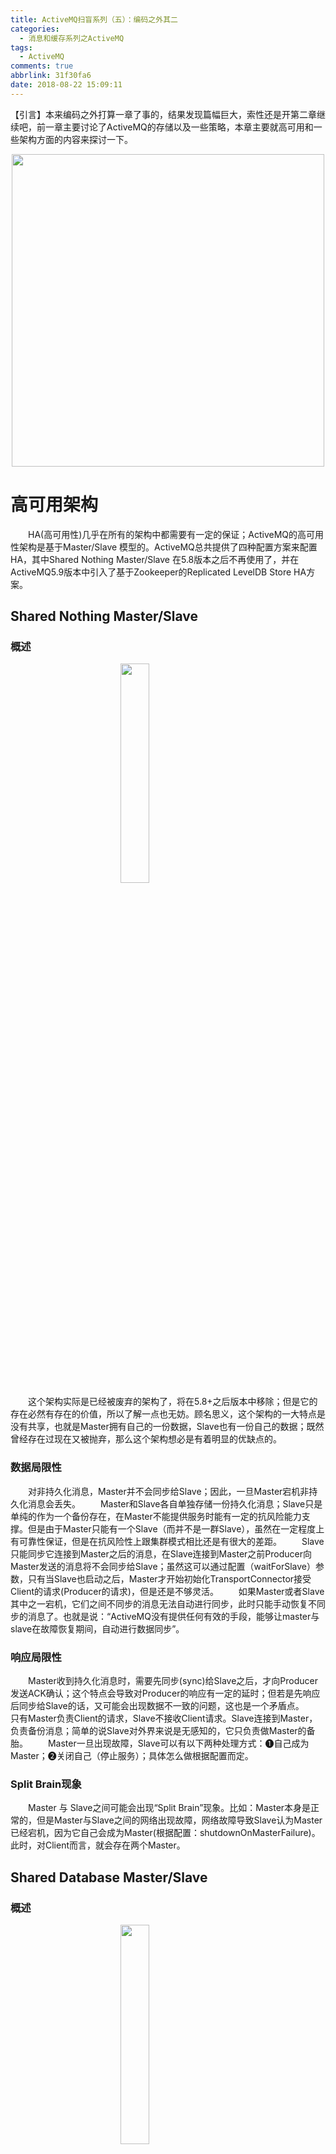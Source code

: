 ```yaml
---
title: ActiveMQ扫盲系列（五）：编码之外其二
categories:
  - 消息和缓存系列之ActiveMQ
tags:
  - ActiveMQ
comments: true
abbrlink: 31f30fa6
date: 2018-08-22 15:09:11
---
```

【引言】本来编码之外打算一章了事的，结果发现篇幅巨大，索性还是开第二章继续吧，前一章主要讨论了ActiveMQ的存储以及一些策略，本章主要就高可用和一些架构方面的内容来探讨一下。
<div align=center><img src="http://pm4hdun71.bkt.clouddn.com/img/public/000023.jpg" width="500"/></div>
<!-- more -->

# 高可用架构
&emsp;&emsp;HA(高可用性)几乎在所有的架构中都需要有一定的保证；ActiveMQ的高可用性架构是基于Master/Slave 模型的。ActiveMQ总共提供了四种配置方案来配置HA，其中Shared Nothing Master/Slave 在5.8版本之后不再使用了，并在ActiveMQ5.9版本中引入了基于Zookeeper的Replicated LevelDB Store HA方案。

## Shared Nothing Master/Slave

### 概述
<img style="clear: both;display: block;margin:auto;" src="http://pm4hdun71.bkt.clouddn.com/img/2018/2018-11-15-01.jpg" width="30%">
&emsp;&emsp;这个架构实际是已经被废弃的架构了，将在5.8+之后版本中移除；但是它的存在必然有存在的价值，所以了解一点也无妨。顾名思义，这个架构的一大特点是没有共享，也就是Master拥有自己的一份数据，Slave也有一份自己的数据；既然曾经存在过现在又被抛弃，那么这个架构想必是有着明显的优缺点的。

### 数据局限性
&emsp;&emsp;对非持久化消息，Master并不会同步给Slave；因此，一旦Master宕机非持久化消息会丢失。
&emsp;&emsp;Master和Slave各自单独存储一份持久化消息；Slave只是单纯的作为一个备份存在，在Master不能提供服务时能有一定的抗风险能力支撑。但是由于Master只能有一个Slave（而并不是一群Slave），虽然在一定程度上有可靠性保证，但是在抗风险性上跟集群模式相比还是有很大的差距。
&emsp;&emsp;Slave只能同步它连接到Master之后的消息，在Slave连接到Master之前Producer向Master发送的消息将不会同步给Slave；虽然这可以通过配置（waitForSlave）参数，只有当Slave也启动之后，Master才开始初始化TransportConnector接受Client的请求(Producer的请求)，但是还是不够灵活。
&emsp;&emsp;如果Master或者Slave其中之一宕机，它们之间不同步的消息无法自动进行同步，此时只能手动恢复不同步的消息了。也就是说：“ActiveMQ没有提供任何有效的手段，能够让master与slave在故障恢复期间，自动进行数据同步”。

### 响应局限性
&emsp;&emsp;Master收到持久化消息时，需要先同步(sync)给Slave之后，才向Producer发送ACK确认；这个特点会导致对Producer的响应有一定的延时；但若是先响应后同步给Slave的话，又可能会出现数据不一致的问题，这也是一个矛盾点。
&emsp;&emsp;只有Master负责Client的请求，Slave不接收Client请求。Slave连接到Master，负责备份消息；简单的说Slave对外界来说是无感知的，它只负责做Master的备胎。
&emsp;&emsp;Master一旦出现故障，Slave可以有以下两种处理方式：❶自己成为Master；❷关闭自己（停止服务）；具体怎么做根据配置而定。

### Split Brain现象
&emsp;&emsp;Master 与 Slave之间可能会出现“Split Brain”现象。比如：Master本身是正常的，但是Master与Slave之间的网络出现故障，网络故障导致Slave认为Master已经宕机，因为它自己会成为Master(根据配置：shutdownOnMasterFailure)。此时，对Client而言，就会存在两个Master。

## Shared Database Master/Slave

### 概述
<img style="clear: both;display: block;margin:auto;" src="http://pm4hdun71.bkt.clouddn.com/img/2018/2018-11-15-02.jpg" width="30%">
&emsp;&emsp;事实上ActiveMQ官方是推荐“Shared storage”模式作为首选方案，并提供了多个优秀的存储策略，其中kahadb、levedbDB、JDBC Store等都可以便捷的接入。通过命名我们也能发现，这个架构中是有数据库完成数据共享的；所以相较于无共享的模式，它的优势还是很明显的。

### 不存在单Slave的问题
&emsp;&emsp;这种模式下，对Slave的个数是没有限制的，谁能够获取到排它锁，谁就是Master，这种模式可以很好的允许集群中有任意多个节点的存在（但是节点也不是越多越好，节点过多，数据同步的消耗就越大）。

### 不存在数据同步问题
&emsp;&emsp;因为存储数据在salve与master之间共享(物理共享)，所以当master失效后，slave自动接管服务，而无需手动进行数据的Copy与同步，也无需master与slave之间进行任何额外的数据交互，因为master存储数据之后，它们在任何时候对slave都是可见的。

### 不同的锁机制
&emsp;&emsp;master与slave之间，通过database的表级排他锁、共享文件的“排他锁”或者分布式排他锁(zookeeper)来决定broker的状态与角色，获取锁权限的broker作为master，如果master失效，它必将失去锁权限，那么slaves将通过锁竞争来选举新master，没有获取锁权限的broker作为slave，并等待锁的释放(间歇性尝试获取锁)。当然slaves仍然不能为Client服务， 它只为故障转移做准备。

### 依然存在的问题
&emsp;&emsp;对于非持久化消息的同步默认还是不支持的，所有发给Master的非持久化消息不会在slaves中备份，如果Master失效，即使Slave接管了服务，此前保存在Master上的非持久化消息也将会丢失。好在有额外的插件可以支持非持久化消息的同步：
```xml
<broker>    
    <plugins>    
        <!-- 将所有消息的传输模式，修改为"PERSISTENT" -->    
      <forcePersistencyModeBrokerPlugin persistenceFlag="true"/>    
    </plugins>    
</broker>  
```

### 两种细分类别
- Shared File System master/slaves：基于共享文件系统的master/slaves模式，只能是基于POSIX接口可以访问的文件系统，比如本地文件系统或者SAN分布式共享文件系统。
- JDBC Store master/slaves：这种模式下，数据存储引擎为database，activeMQ通过JDBC的方式与database交互，排他锁使用database的表级排他锁，其他原理基本上和文件系统是一致的。

&emsp;&emsp;JDBC Store相对于日志文件而言，通常认为是低效的，尽管数据的可见性较好，但是database的扩容能力非常的弱，无法良好的适应在高并发、大数据情况下（严格来说，单组M-S架构是无法支持大数据的），况且ActiveMQ的消息通常存储时间较短，频繁的写入，频繁的删除，都是性能的影响点。
&emsp;&emsp;JJDBC Store有个小小的问题，就是临时文件无法保存在database中，我们不能在`<tmpDataStore>`使用JDBC Store；所以临时文件还是只能保存在broker本地。（即非持久消息不会保存在database中，只会保存在master上）

## Replicated LevelDB Store

### 概述
<img style="clear: both;display: block;margin:auto;" src="http://pm4hdun71.bkt.clouddn.com/img/2018/2018-11-15-03.jpg" width="30%">
&emsp;&emsp;这里提到的模式，是基于复制的LevelDB Store，这是ActiveMQ全力打造的HA存储引擎，也是目前比较符合“Master-slave”架构模型的存储方案，此特性在5.9+版本中支持。“Replicated LevelDB”也同样允许有多个Slaves，而且Slaves的个数有了约束性的限制，这归结于其使用zookeeper作为Broker master选举。

### 一些特性
&emsp;&emsp;多数派规则： 当Broker启动时，它首先向zookeeper注册自己的信息(brokerName，消息日志的版本戳等)，如果此时group中没有其他broker实例，并阻塞初始化过程，等到足够多的broker加入group；当brokers的数量达到“replicas的多数派"时，开始选举，选举将会根据“消息日志的版本戳”、“权重"的大小决定，即“版本戳”越大(数据最新)、权重越高的broker优先成为master，其他broker作为slave并跟随master。当一个broker成为master时，它会向zookeer注册自己的sync地址信息；此后slaves首先根据sync地址与master建立链接，并同步消息文件(download)。当足够多的slave数据同步结束后，master将初始化transportConnector，此后Client将可以与master进行数据交互。
 &emsp;&emsp;Master-slaves集群中，所有的broker必须具有相同的brokerName，它作为group域来限定集群的成员，brokerId可以不同，它仅作为描述信息。“replicas”参数非常重要，默认为3，表示消息最多可以备份在几个broker实例上，同是只有当“replicas/2 + 1”个broker存活时(包含master)，集群才有效，才会选举master和备份消息，此值必须>=2。Client发送给Master的持久化消息(包括ACK和事务)，master首先在本地保存，然后立即同步(sync)给选定的(replicas/2)个slaves，只有当这些节点也同步成功后，此消息的交互才算结束；对于剩下的replicas个节点，master采用异步的方式(async)转发。这种设计要求，可以保证集群中消息的可靠性，只有当(replicas/2 + 1)个节点物理故障，才会有丢失消息的风险。通常replicas为3，这要求开发者需要至少部署3个broker实例。如果replicas过大，会严重影响master的吞吐能力，因为它在sync消息的过程中会消耗太多的时间。

# failover协议

## 为什么要说它？
&emsp;&emsp;在Activemq的高可用架构中，都需要用到主备的可用性检查和平滑切换，实际应用时我们都会用到下面的配置，那么自然而然我就想了解了解这个failover到底是个什么。
```
activemq:
    broker-url: failover:(tcp://192.168.1.151:61616,tcp://192.168.1.152:61616)?randomize=false
```

## 概念剖析
&emsp;&emsp;The Failover transport layers reconnect logic on top of any of the other transports. The configuration syntax allows you to specify any number of composite URIs. The Failover transport randomly chooses one of the composite URIs and attempts to establish a connection to it. If it does not succeed, or if it subsequently fails, a new connection is established choosing one of the other URIs randomly from the list.
&emsp;&emsp;上面这段定义摘自Apache的 http://activemq.apache.org/failover-transport-reference.html ；大致理解呢就是failover是凌驾在普通协议之上的一层逻辑协议，可以支持N个不同的URI每次随机取一个访问，一旦失败可以切换到其他的URI。
&emsp;&emsp;但是通过上面的定义我们又发现一个问题，在Activemq使用时，我们是默认要用Master的，而不是随机的，那怎么办呢？想必大家已经看到了url最后有这么个参数：randomize=false，基本上也能猜个八九不离十这个参数是来控制顺序调度还是随机调度的，事实上也确实是通过这个来控制的。关于failover这个协议的一些其他参数项的具体说明，可以通过前面的链接查看，这里就不一一列举了。